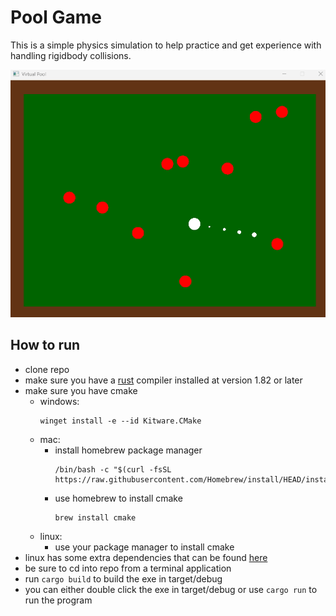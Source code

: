 # Pool Game

This is a simple physics simulation to help practice and get experience with handling rigidbody collisions. 

![](SFMLpoolgame.gif)

## How to run

 - clone repo
 - make sure you have a [rust](https://www.rust-lang.org/) compiler installed at version 1.82 or later
 - make sure you have cmake
    - windows:
      ```
      winget install -e --id Kitware.CMake
      ```
    - mac:
       - install homebrew package manager
         ```
         /bin/bash -c "$(curl -fsSL https://raw.githubusercontent.com/Homebrew/install/HEAD/install.sh)"
         ```
       - use homebrew to install cmake
         ```
         brew install cmake
         ```
    - linux:
       - use your package manager to install cmake
 - linux has some extra dependencies that can be found [here](https://crates.io/crates/sfml/0.24.0)
 - be sure to cd into repo from a terminal application
 - run `cargo build` to build the exe in target/debug
 - you can either double click the exe in target/debug or use `cargo run` to run the program
